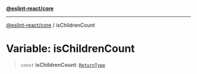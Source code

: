 [**@eslint-react/core**](../README.md)

***

[@eslint-react/core](../README.md) / isChildrenCount

# Variable: isChildrenCount

> `const` **isChildrenCount**: [`ReturnType`](../@eslint-react/namespaces/isReactAPI/type-aliases/ReturnType.md)
